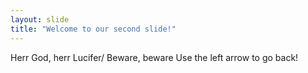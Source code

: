 ```yaml
---
layout: slide
title: "Welcome to our second slide!"
---
```

Herr God, herr Lucifer/ Beware, beware
Use the left arrow to go back!
